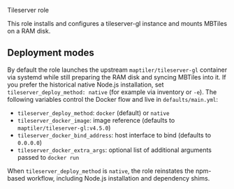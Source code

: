 Tileserver role

This role installs and configures a tileserver-gl instance and mounts MBTiles on a RAM disk.

## Deployment modes

By default the role launches the upstream `maptiler/tileserver-gl` container via systemd while still preparing the RAM disk and syncing MBTiles into it. If you prefer the historical native Node.js installation, set `tileserver_deploy_method: native` (for example via inventory or `-e`). The following variables control the Docker flow and live in `defaults/main.yml`:

- `tileserver_deploy_method`: `docker` (default) or `native`
- `tileserver_docker_image`: image reference (defaults to `maptiler/tileserver-gl:v4.5.0`)
- `tileserver_docker_bind_address`: host interface to bind (defaults to `0.0.0.0`)
- `tileserver_docker_extra_args`: optional list of additional arguments passed to `docker run`

When `tileserver_deploy_method` is `native`, the role reinstates the npm-based workflow, including Node.js installation and dependency shims.
